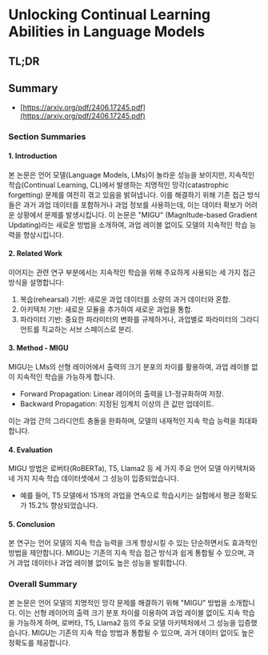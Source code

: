 # Unlocking Continual Learning Abilities in Language Models
## TL;DR
## Summary
- [https://arxiv.org/pdf/2406.17245.pdf](https://arxiv.org/pdf/2406.17245.pdf)

### Section Summaries

#### 1. Introduction
본 논문은 언어 모델(Language Models, LMs)이 놀라운 성능을 보이지만, 지속적인 학습(Continual Learning, CL)에서 발생하는 치명적인 망각(catastrophic forgetting) 문제를 여전히 겪고 있음을 밝혀냅니다. 이를 해결하기 위해 기존 접근 방식들은 과거 과업 데이터를 포함하거나 과업 정보를 사용하는데, 이는 데이터 확보가 어려운 상황에서 문제를 발생시킵니다. 이 논문은 "MIGU" (MagnItude-based Gradient Updating)라는 새로운 방법을 소개하여, 과업 레이블 없이도 모델의 지속적인 학습 능력을 향상시킵니다.

#### 2. Related Work
이어지는 관련 연구 부분에서는 지속적인 학습을 위해 주요하게 사용되는 세 가지 접근 방식을 설명합니다:
1. 복습(rehearsal) 기반: 새로운 과업 데이터를 소량의 과거 데이터와 혼합.
2. 아키텍처 기반: 새로운 모듈을 추가하여 새로운 과업을 통합.
3. 파라미터 기반: 중요한 파라미터의 변화를 규제하거나, 과업별로 파라미터의 그라디언트를 직교하는 서브 스페이스로 분리.

#### 3. Method - MIGU
MIGU는 LMs의 선형 레이어에서 출력의 크기 분포의 차이를 활용하여, 과업 레이블 없이 지속적인 학습을 가능하게 합니다. 
- Forward Propagation: Linear 레이어의 출력을 L1-정규화하여 저장.
- Backward Propagation: 지정된 임계치 이상의 큰 값만 업데이트.

이는 과업 간의 그라디언트 충돌을 완화하며, 모델의 내재적인 지속 학습 능력을 최대화합니다.

#### 4. Evaluation
MIGU 방법은 로버타(RoBERTa), T5, Llama2 등 세 가지 주요 언어 모델 아키텍처와 네 가지 지속 학습 데이터셋에서 그 성능이 입증되었습니다. 
- 예를 들어, T5 모델에서 15개의 과업을 연속으로 학습시키는 실험에서 평균 정확도가 15.2% 향상되었습니다.

#### 5. Conclusion
본 연구는 언어 모델의 지속 학습 능력을 크게 향상시킬 수 있는 단순하면서도 효과적인 방법을 제안합니다. MIGU는 기존의 지속 학습 접근 방식과 쉽게 통합될 수 있으며, 과거 과업 데이터나 과업 레이블 없이도 높은 성능을 발휘합니다.

### Overall Summary
본 논문은 언어 모델의 치명적인 망각 문제를 해결하기 위해 "MIGU" 방법을 소개합니다. 이는 선형 레이어의 출력 크기 분포 차이를 이용하여 과업 레이블 없이도 지속 학습을 가능하게 하며, 로버타, T5, Llama2 등의 주요 모델 아키텍처에서 그 성능을 입증했습니다. MIGU는 기존의 지속 학습 방법과 통합될 수 있으며, 과거 데이터 없이도 높은 정확도를 제공합니다.